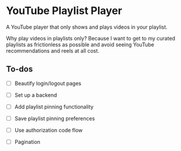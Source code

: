 # YouTube Playlist Player

A YouTube player that only shows and plays videos in your playlist.

Why play videos in playlists only? Because I want to get to my curated playlists as frictionless as possible and avoid
seeing YouTube recommendations and reels at all cost.

## To-dos

* [ ] Beautify login/logout pages
* [ ] Set up a backend
* [ ] Add playlist pinning functionality
* [ ] Save playlist pinning preferences
* [ ] Use authorization code flow
* [ ] Pagination

